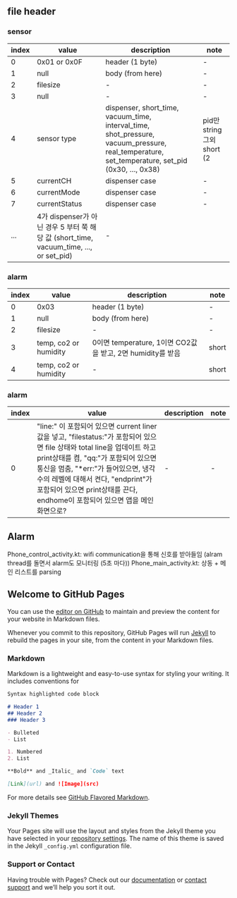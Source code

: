 ## file header
### sensor
| index | value | description | note |
| --- |  --- |  --- |  --- | 
| 0 | 0x01 or 0x0F | header (1 byte) | - |
| 1 | null | body (from here) | - |
| 2 | filesize | - | - |
| 3 | null | - | - |
| 4 | sensor type | dispenser, short_time, vacuum_time, interval_time, shot_pressure, vacuum_pressure, real_temperature, set_temperature, set_pid (0x30, …, 0x38) | pid만 string 그외 short (2 |
| 5 | currentCH | dispenser case | - |
| 6 | currentMode | dispenser case | - |
| 7 | currentStatus | dispenser case | - |
| ... | 4가 dispenser가 아닌 경우 5 부터 쭉 해당 값 (short_time, vacuum_time, ..., or set_pid) | - |

### alarm
| index | value | description | note |
| --- |  --- |  --- |  --- | 
| 0 | 0x03 | header (1 byte) | - |
| 1 | null | body (from here) | - |
| 2 | filesize | - | - |
| 3 | temp, co2 or humidity | 0이면 temperature, 1이면 CO2값을 받고, 2면 humidity를 받음 | short |
| 4 | temp, co2 or humidity | - | short |


### alarm
| index | value | description | note |
| --- |  --- |  --- |  --- | 
| 0 | "line:" 이 포함되어 있으면 current liner값을 넣고, "filestatus:"가 포함되어 있으면 file 상태와 total line을 업데이트 하고 print상태를 켬,  "qq:"가 포함되어 있으면 통신을 멈춤, "*err:"가 들어있으면, 냉각수의 레벨에 대해서 켠다, "endprint"가 포함되어 있으면 print상태를 끈다, endhome이 포함되어 있으면 앱을 메인화면으로? | - | - |





## Alarm
Phone_control_activity.kt: wifi communication을 통해 신호를 받아들임 (alram thread를 돌면서 alarm도 모니터링 (5초 마다))
Phone_main_activity.kt: 상동 + 메인 리스트를 parsing


## Welcome to GitHub Pages

You can use the [editor on GitHub](https://github.com/mgcha85/drinvivo_desc/edit/gh-pages/index.md) to maintain and preview the content for your website in Markdown files.

Whenever you commit to this repository, GitHub Pages will run [Jekyll](https://jekyllrb.com/) to rebuild the pages in your site, from the content in your Markdown files.

### Markdown

Markdown is a lightweight and easy-to-use syntax for styling your writing. It includes conventions for

```markdown
Syntax highlighted code block

# Header 1
## Header 2
### Header 3

- Bulleted
- List

1. Numbered
2. List

**Bold** and _Italic_ and `Code` text

[Link](url) and ![Image](src)
```

For more details see [GitHub Flavored Markdown](https://guides.github.com/features/mastering-markdown/).

### Jekyll Themes

Your Pages site will use the layout and styles from the Jekyll theme you have selected in your [repository settings](https://github.com/mgcha85/drinvivo_desc/settings). The name of this theme is saved in the Jekyll `_config.yml` configuration file.

### Support or Contact

Having trouble with Pages? Check out our [documentation](https://docs.github.com/categories/github-pages-basics/) or [contact support](https://support.github.com/contact) and we’ll help you sort it out.
